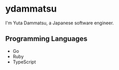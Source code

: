 # ydammatsu
I'm Yuta Dammatsu, a Japanese software engineer.

## Programming Languages
- Go
- Ruby
- TypeScript
